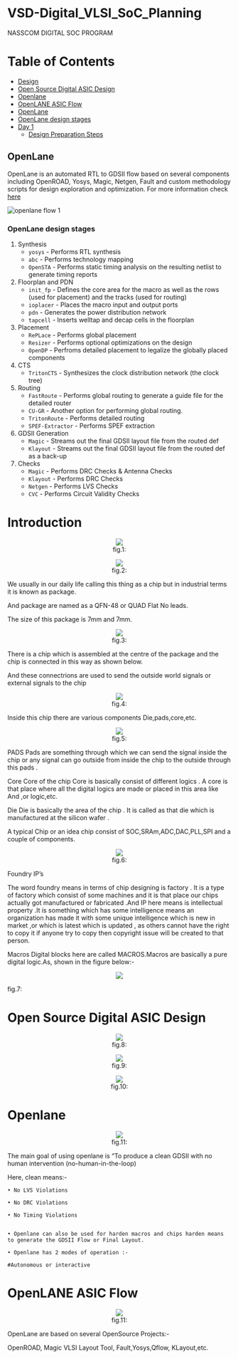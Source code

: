 # VSD-Digital_VLSI_SoC_Planning
NASSCOM DIGITAL SOC PROGRAM

# Table of Contents

- [Design](#Design)
- [Open Source Digital ASIC Design](#Open-Source-Digital-ASIC-Design)
- [Openlane](#Openlane)
- [OpenLANE ASIC Flow](#OpenLANE-ASIC-Flow)
- [OpenLane ](#OpenLane)
- [OpenLane design stages](#OpenLane-design-stages)
- [Day 1](#Day-1)
	- [Design Preparation Steps](#Design-Preparation-Steps)




## OpenLane 

OpenLane is an automated RTL to GDSII flow based on several components including OpenROAD, Yosys, Magic, Netgen, Fault and custom methodology scripts for design exploration and optimization.
For more information check [here](https://openlane.readthedocs.io/)

![openlane flow 1](https://user-images.githubusercontent.com/80625515/130246106-18f73ccc-e8e1-4061-a1b0-8c14bdf711f1.png)

### OpenLane design stages

1. Synthesis
	- `yosys` - Performs RTL synthesis
	- `abc` - Performs technology mapping
	- `OpenSTA` - Performs static timing analysis on the resulting netlist to generate timing reports
2. Floorplan and PDN
	- `init_fp` - Defines the core area for the macro as well as the rows (used for placement) and the tracks (used for routing)
	- `ioplacer` - Places the macro input and output ports
	- `pdn` - Generates the power distribution network
	- `tapcell` - Inserts welltap and decap cells in the floorplan
3. Placement
	- `RePLace` - Performs global placement
	- `Resizer` - Performs optional optimizations on the design
	- `OpenDP` - Perfroms detailed placement to legalize the globally placed components
4. CTS
	- `TritonCTS` - Synthesizes the clock distribution network (the clock tree)
5. Routing
	- `FastRoute` - Performs global routing to generate a guide file for the detailed router
	- `CU-GR` - Another option for performing global routing.
	- `TritonRoute` - Performs detailed routing
	- `SPEF-Extractor` - Performs SPEF extraction
6. GDSII Generation
	- `Magic` - Streams out the final GDSII layout file from the routed def
	- `Klayout` - Streams out the final GDSII layout file from the routed def as a back-up
7. Checks
	- `Magic` - Performs DRC Checks & Antenna Checks
	- `Klayout` - Performs DRC Checks
	- `Netgen` - Performs LVS Checks
	- `CVC` - Performs Circuit Validity Checks

# Introduction
</p>
<p align="center">
  <img src="https://user-images.githubusercontent.com/90523478/215343706-7823e1b9-93a4-4fd6-a22e-8f2cf3197330.jpg"></br>
   fig.1: 
</p>


</p>
<p align="center">
  <img src="https://user-images.githubusercontent.com/90523478/215343958-2c3ea6f8-b47e-4894-928b-5dc268a1f573.png"></br>
   fig.2: 
</p>

We usually in our daily life calling this thing as a chip but in industrial terms it is known as package.

And package are named as a QFN-48 or QUAD Flat No leads.

The size of this package is 7mm and 7mm.


</p>
<p align="center">
  <img src="https://user-images.githubusercontent.com/90523478/215344029-f7e05b67-2bb1-456c-810d-da644b70e0c5.png"></br>
   fig.3: 
</p>

There is a chip which is assembled at the centre of the package and the chip is connected in this way as shown below.

And these connectrions are used to send the outside world signals or external signals to the chip

</p>
<p align="center">
  <img src="https://user-images.githubusercontent.com/90523478/215344053-2ce6bab5-c95c-4627-baec-e7e7957f28f8.png"></br>
   fig.4: 
</p>

Inside this chip there are various components Die,pads,core,etc.

</p>
<p align="center">
  <img src="https://user-images.githubusercontent.com/90523478/215344362-2b689123-76e6-4dd2-9769-8514387247c3.png"></br>
   fig.5: 
</p>

PADS
Pads are something through which we can send the signal inside the chip or any signal can go outside from inside the chip to the outside through this pads .

Core
Core of the chip
Core is basically consist of different logics . A core is that place where all the digital logics are made or placed in this area like And ,or logic,etc.

Die
Die is basically the area of the chip . It is called as that die which is manufactured at the silicon wafer .





A typical Chip or an idea chip consist of SOC,SRAm,ADC,DAC,PLL,SPI and a couple of components.

</p>
<p align="center">
  <img src="https://user-images.githubusercontent.com/90523478/215344396-dbd9b676-807c-4863-b43a-93cd1fc6bd7b.png"></br>
   fig.6: 
</p>

Foundry IP’s

The word foundry means in terms of chip designing is factory .
It is a type of factory which consist of some machines and it is that place our chips actually got manufactured or fabricated .And IP here means is intellectual property .It is something which has some intelligence means an organization has made it with some unique intelligence which is new in market ,or which is latest which is updated , as others cannot have the right to copy it if anyone try to copy then copyright issue will be created to that person.

Macros 
Digital blocks here are called MACROS.Macros are basically a pure digital logic.As, shown in the figure below:- 
</p>
<p align="center">
  <img src="https://github.com/user-attachments/assets/7a92c53f-d03d-45fc-b334-748dfb6151d7.png"></br>

   fig.7: 
</p>


# Open Source Digital ASIC Design

</p>
<p align="center">
  <img src="https://user-images.githubusercontent.com/90523478/215344432-6bbbddcb-1bcb-4587-babd-9d3cccd248df.png"></br>
   fig.8: 
</p>


</p>
<p align="center">
  <img src="https://user-images.githubusercontent.com/90523478/215344481-18fb4d53-2f78-479c-9996-ca91585c71b1.png"></br>
   fig.9: 
</p>


</p>
<p align="center">
  <img src="https://user-images.githubusercontent.com/90523478/215344507-1f98e2a6-71ac-42ca-ac52-3c482bb5b090.png"></br>
   fig.10: 
</p>

# Openlane

</p>
<p align="center">
  <img src="https://user-images.githubusercontent.com/90523478/215344549-8040b71c-7584-4bf2-af4a-00145baef992.png"></br>
   fig.11: 
</p>

The main goal of using openlane is “To produce a clean GDSII with no human intervention (no-human-in-the-loop)

Here, clean means:-

    • No LVS Violations

    • No DRC Violations
    
    • No Timing Violations 

    
    • Openlane can also be used for harden macros and chips harden means to generate the GDSII Flow or Final Layout. 
   
    • Openlane has 2 modes of operation :-

    #Autonomous or interactive


# OpenLANE ASIC Flow

</p>
<p align="center">
  <img src="https://user-images.githubusercontent.com/90523478/215968264-df6f628b-14c9-41db-9539-0eb7d2cb63b5.PNG"></br>
   fig.11: 
</p>

OpenLane are based on several OpenSource Projects:-

OpenROAD, Magic VLSI Layout Tool, Fault,Yosys,Qflow, KLayout,etc.
